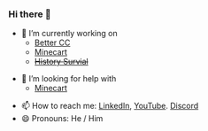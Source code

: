 ### Hi there 👋


<!--**ajh123/ajh123** is a ✨ _special_ ✨ repository because its `README.md` (this file) appears on your GitHub profile.-->

<!--Here are some ideas to get you started:-->

- 🔭 I’m currently working on
  - [Better CC](https://github.com/ajh123-development/better-cc)
  - [Minecart](https://github.com/ajh123-development/minecart)
  - ~~[History Survial](https://github.com/ajh123-archives/HistorySurvival)~~
<!-- - 🌱 I’m currently learning ...-->
<!-- - 👯 I’m looking to collaborate on ...-->
- 🤔 I’m looking for help with
  - [Minecart](https://github.com/ajh123-development/minecart)
<!-- - 💬 Ask me about ...-->
- 📫 How to reach me: [LinkedIn](https://www.linkedin.com/in/samuel-hulme-423210254/), [YouTube](https://www.youtube.com/@minecraftict). [Discord](https://discord.gg/MMwxg32)
- 😄 Pronouns: He / Him
<!-- - ⚡ Fun fact: -->
